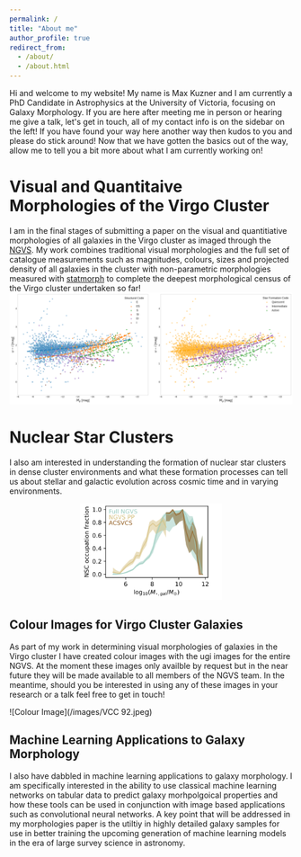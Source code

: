 ```yaml
---
permalink: /
title: "About me"
author_profile: true
redirect_from: 
  - /about/
  - /about.html
---
```


Hi and welcome to my website! My name is Max Kuzner and I am currently a PhD Candidate in Astrophysics at the University of Victoria, focusing on Galaxy Morphology. If you are here after meeting me in person or hearing me give a talk, let's get in touch, all of my contact info is on the sidebar on the left! If you have found your way here another way then kudos to you and please do stick around! Now that we have gotten the basics out of the way, allow me to tell you a bit more about what I am currently working on!

Visual and Quantitaive Morphologies of the Virgo Cluster
======
I am in the final stages of submitting a paper on the visual and quantitiative morphologies of all galaxies in the Virgo cluster as imaged through the [NGVS]([url](https://www.astro.uvic.ca/~lff/NGVS/Home.html)). 
My work combines traditional visual morphologies and the full set of catalogue measurements such as magnitudes, colours, sizes and projected density of all galaxies in the cluster with non-parametric morphologies measured with [statmorph]([url](https://statmorph.readthedocs.io/en/latest/)) to complete the deepest morphological census of the Virgo cluster undertaken so far!
![Combined CMD](/images/042324_Combined_CMDs.png)

Nuclear Star Clusters
======
I also am interested in understanding the formation of nuclear star clusters in dense cluster environments and what these formation processes can tell us about stellar and galactic evolution across cosmic time and in varying environments.
<div style="text-align:center;">
  <img src="/images/max_nsc_fractions_virgo.png" alt="" style="width:50%; max-width:100; height:auto;">
</div>

Colour Images for Virgo Cluster Galaxies
------
As part of my work in determining visual morphologies of galaxies in the Virgo cluster I have created colour images with the ugi images for the entire NGVS. At the moment these images only availble by request but in the near future they will be made available to all members of the NGVS team. In the meantime, should you be interested in using any of these images in your research or a talk feel free to get in touch!

![Colour Image](/images/VCC 92.jpeg)

Machine Learning Applications to Galaxy Morphology
------
I also have dabbled in machine learning applications to galaxy morphology. I am specifically interested in the ability to use classical machine learning networks on tabular data to predict galaxy morhpolgoical properties and how these tools can be used in conjunction with image based applications such as convolutional neural networks. A key point that will be addressed in my morphologies paper is the utiltiy in highly detailed galaxy samples for use in better training the upcoming generation of machine learning models in the era of large survey science in astronomy.




